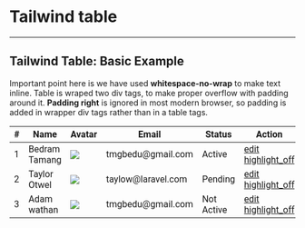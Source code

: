 <h1 class="text-gray-700 font-bold text-2xl md:text-3xl leading-snug">Tailwind table </h1>

<hr class="border-t-2 border-b-0 border-gray-100 mt-2 mb-8">

<h2 class="font-bold mb-4 text-gray-700 text-xl">Tailwind Table: Basic Example</h2>

<p class="my-4 leading-relaxed text-gray-700">Important point here is we have used <b>whitespace-no-wrap</b> to make text inline. Table is wraped two div tags, to make proper overflow with padding around it. <b>Padding right</b> is ignored in most modern browser, so padding is added in wrapper div tags rather than in a table tags.  </p>
<div class="p-6 bg-gray-300 border rounded-t-lg" style="font-family:Roboto">
    <div class="bg-white rounded-lg shadow-lg py-6">
        <div class="block overflow-x-auto mx-6">
            <table class="w-full text-left rounded-lg">
                <thead>
                    <tr class="text-gray-800 border border-b-0">
                        <th class="px-4 py-3">#</th>
                        <th class="px-4 py-3">Name</th>
                        <th class="px-4 py-3">Avatar</th>
                        <th class="px-4 py-3">Email</th>
                        <th class="px-4 py-3">Status</th>
                        <th class="px-4 py-3">Action</th>
                    </tr>
                </thead>
                <tbody>
                    <tr class="w-full font-light text-gray-700 bg-gray-100 whitespace-no-wrap border border-b-0">
                        <td class="px-4 py-4">1</td>
                        <td class="px-4 py-4">Bedram Tamang</td>
                        <td class="px-4 py-4">
                            <img class="h-6 w-6 rounded-full"
                                src="/assets/docs/master/image-01.jpg">
                        </td>
                        <td class="px-4 py-4">tmgbedu@gmail.com</td>
                        <td class="px-4 py-4">
                            <span class="text-sm bg-green-500 text-white rounded-full px-2 py-1">Active</span>
                        </td>
                        <td class="text-center py-4">
                            <a href="#"><span class="fill-current text-green-500 material-icons">edit</span></a>
                            <a href="#"><span class="fill-current text-red-500 material-icons">highlight_off</span></a>
                        </td>
                    </tr>
                    <tr class="w-full font-light text-gray-700 whitespace-no-wrap border">
                        <td class="px-4 py-4">2</td>
                        <td class="px-4 py-4">Taylor Otwel</td>
                        <td class="px-4 py-4">
                            <img class="h-6 w-6 rounded-full"
                                src="/assets/docs/master/image-01.jpg">
                        </td>
                        <td class="px-4 py-4">taylow@laravel.com</td>
                        <td class="px-4 py-4">
                            <span class="text-sm bg-yellow-500 text-white rounded-full px-2 py-1">Pending</span>
                        </td>
                        <td class="text-center py-4">
                            <a href="#"><span class="fill-current text-green-500 material-icons">edit</span></a>
                            <a href="#"><span class="fill-current text-red-500 material-icons">highlight_off</span></a>
                        </td>
                    </tr>
                    <tr class="w-full font-light text-gray-700 bg-gray-100 whitespace-no-wrap border">
                        <td class="px-4 py-4">3</td>
                        <td class="px-4 py-4">Adam wathan</td>
                        <td class="px-4 py-4">
                            <img class="h-6 w-6 rounded-full"
                                src="/assets/docs/master/image-01.jpg">
                        </td>
                        <td class="px-4 py-4">tmgbedu@gmail.com</td>
                        <td class="px-4 py-4">
                            <span class="text-sm bg-red-500 text-white rounded-full px-2 py-1">Not Active</span>
                        </td>
                        <td class="text-center py-4">
                            <a href="#"><span class="fill-current text-green-500 material-icons">edit</span></a>
                            <a href="#"><span class="fill-current text-red-500 material-icons">highlight_off</span></a>
                        </td>
                    </tr>
                </tbody>
            </table>
        </div>
    </div>
</div>
